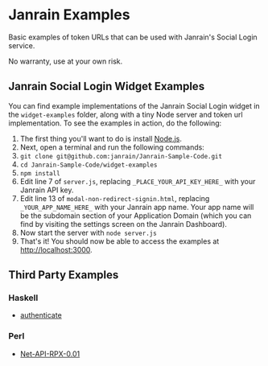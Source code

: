 # Janrain Examples
Basic examples of token URLs that can be used with Janrain's Social Login
service.

No warranty, use at your own risk.

## Janrain Social Login Widget Examples
You can find example implementations of the Janrain Social Login widget in the
`widget-examples` folder, along with a tiny Node server and token url
implementation. To see the examples in action, do the following:

1. The first thing you'll want to do is install [Node.js](https://nodejs.org/).
1. Next, open a terminal and run the following commands:
1. `git clone git@github.com:janrain/Janrain-Sample-Code.git`
1. `cd Janrain-Sample-Code/widget-examples`
1. `npm install`
1. Edit line 7 of `server.js`, replacing `_PLACE_YOUR_API_KEY_HERE_` with
   your Janrain API key.
1. Edit line 13 of `modal-non-redirect-signin.html`, replacing
   `_YOUR_APP_NAME_HERE_` with your Janrain app name. Your app name will be the
   subdomain section of your Application Domain (which you can find by visiting
   the settings screen on the Janrain Dashboard).
1. Now start the server with `node server.js`
1. That's it! You should now be able to access the examples at
   [http://localhost:3000](http://localhost:3000).

## Third Party Examples
### Haskell
* [authenticate](http://hackage.haskell.org/cgi-bin/hackage-scripts/package/authenticate)


### Perl
* [Net-API-RPX-0.01](http://search.cpan.org/~konobi/Net-API-RPX-0.01/)
